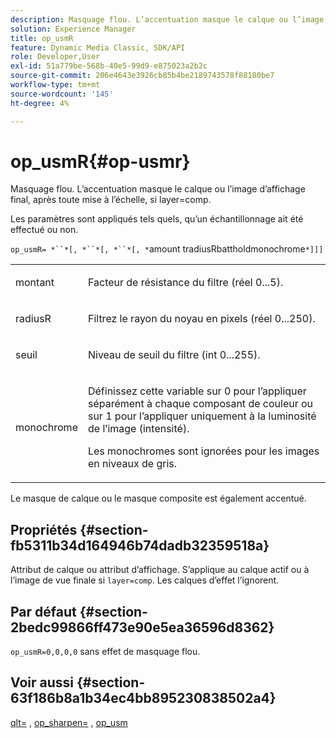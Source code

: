 ```yaml
---
description: Masquage flou. L’accentuation masque le calque ou l’image d’affichage final, après toute mise à l’échelle, si layer=comp.
solution: Experience Manager
title: op_usmR
feature: Dynamic Media Classic, SDK/API
role: Developer,User
exl-id: 51a779be-568b-40e5-99d9-e875023a2b2c
source-git-commit: 206e4643e3926cb85b4be2189743578f88180be7
workflow-type: tm+mt
source-wordcount: '145'
ht-degree: 4%

---
```


# op_usmR{#op-usmr}

Masquage flou. L’accentuation masque le calque ou l’image d’affichage final, après toute mise à l’échelle, si layer=comp.

Les paramètres sont appliqués tels quels, qu’un échantillonnage ait été effectué ou non.

`op_usmR= *``*[, *``*[, *``*[, *`amount tradiusRbattholdmonochrome`*]]]`

<table id="simpletable_0697E3BCB45F41C494D93A6017ADD2BF"> 
 <tr class="strow"> 
  <td class="stentry"> <p><span class="codeph"><span class="varname"> montant</span></span> </p></td> 
  <td class="stentry"> <p>Facteur de résistance du filtre (réel 0...5). </p></td> 
 </tr> 
 <tr class="strow"> 
  <td class="stentry"> <p><span class="codeph"><span class="varname"> radiusR</span></span> </p></td> 
  <td class="stentry"> <p>Filtrez le rayon du noyau en pixels (réel 0...250). </p></td> 
 </tr> 
 <tr class="strow"> 
  <td class="stentry"> <p><span class="codeph"><span class="varname"> seuil</span></span> </p></td> 
  <td class="stentry"> <p>Niveau de seuil du filtre (int 0...255). </p></td> 
 </tr> 
 <tr class="strow"> 
  <td class="stentry"> <p><span class="codeph"><span class="varname"> monochrome</span></span> </p></td> 
  <td class="stentry"> <p>Définissez cette variable sur 0 pour l’appliquer séparément à chaque composant de couleur ou sur 1 pour l’appliquer uniquement à la luminosité de l’image (intensité). </p> <p><span class="codeph"> <span class="varname"> Les monochromes </span></span>  sont ignorées pour les images en niveaux de gris. </p> </td> 
 </tr> 
</table>

Le masque de calque ou le masque composite est également accentué.

## Propriétés {#section-fb5311b34d164946b74dadb32359518a}

Attribut de calque ou attribut d’affichage. S’applique au calque actif ou à l’image de vue finale si `layer=comp`. Les calques d’effet l’ignorent.

## Par défaut {#section-2bedc99866ff473e90e5ea36596d8362}

`op_usmR=0,0,0,0` sans effet de masquage flou.

## Voir aussi {#section-63f186b8a1b34ec4bb895230838502a4}

[qlt=](../../../../../is-api/http-ref/image-serving-api-ref/c-http-protocol-reference/c-command-reference/r-is-http-qlt.md#reference-f69ed0758c784b0385d979820546d352) ,  [op_sharpen=](../../../../../is-api/http-ref/image-serving-api-ref/c-http-protocol-reference/c-command-reference/r-op-sharpen.md#reference-c32573230c6140f883efdaa201ea8541) ,  [op_usm](../../../../../is-api/http-ref/image-serving-api-ref/c-http-protocol-reference/c-command-reference/r-op-usm.md#reference-51ac75adadfe4346ab60953192d0a1aa)
